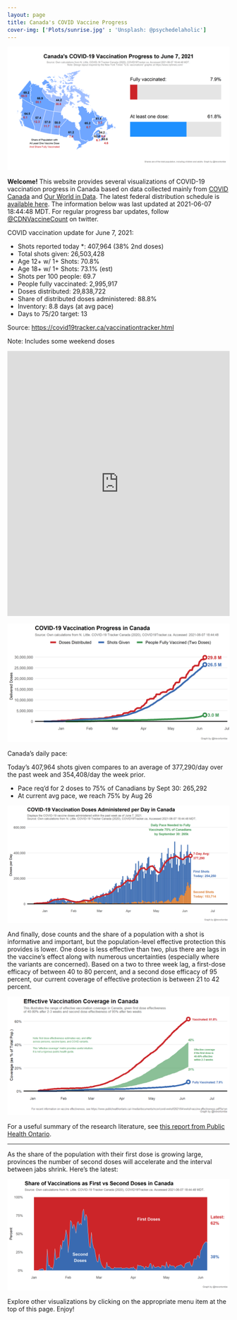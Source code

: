 ```yaml
---
layout: page
title: Canada's COVID Vaccine Progress
cover-img: ['Plots/sunrise.jpg' : 'Unsplash: @psychedelaholic']
---
```

![](Plots/plot_main.png)

**Welcome!** This website provides several visualizations of COVID-19
vaccination progress in Canada based on data collected mainly from
[COVID Canada](https://covid19tracker.ca/vaccinationtracker.html) and
[Our World in Data](https://ourworldindata.org/covid-vaccinations). The
latest federal distribution schedule is [available
here](https://www.canada.ca/en/public-health/services/diseases/2019-novel-coronavirus-infection/prevention-risks/covid-19-vaccine-treatment/vaccine-rollout.html).
The information below was last updated at 2021-06-07 18:44:48 MDT. For
regular progress bar updates, follow
<a href="https://twitter.com/CDNVaccineCount" class="uri">@CDNVaccineCount</a>
on twitter.

COVID vaccination update for June 7, 2021:

-   Shots reported today \*: 407,964 (38% 2nd doses)
-   Total shots given: 26,503,428
-   Age 12+ w/ 1+ Shots: 70.8%
-   Age 18+ w/ 1+ Shots: 73.1% (est)
-   Shots per 100 people: 69.7
-   People fully vaccinated: 2,995,917
-   Doses distributed: 29,838,722
-   Share of distributed doses administered: 88.8%
-   Inventory: 8.8 days (at avg pace)
-   Days to 75/20 target: 13

Source:
<a href="https://covid19tracker.ca/vaccinationtracker.html" class="uri">https://covid19tracker.ca/vaccinationtracker.html</a>

Note: Includes some weekend doses

<iframe title="COVID Vaccination Progress in Canada" aria-label="table" id="datawrapper-chart-d3PPr" src="https://datawrapper.dwcdn.net/d3PPr/2/" scrolling="no" frameborder="0" style="width: 0; min-width: 100% !important; border: none;" height="601">
</iframe>
<script type="text/javascript">!function(){"use strict";window.addEventListener("message",(function(a){if(void 0!==a.data["datawrapper-height"])for(var e in a.data["datawrapper-height"]){var t=document.getElementById("datawrapper-chart-"+e)||document.querySelector("iframe[src*='"+e+"']");t&&(t.style.height=a.data["datawrapper-height"][e]+"px")}}))}();
</script>

![](Plots/plot_total.png)

Canada’s daily pace:

Today’s 407,964 shots given compares to an average of 377,290/day over
the past week and 354,408/day the week prior.

-   Pace req’d for 2 doses to 75% of Canadians by Sept 30: 265,292
-   At current avg pace, we reach 75% by Aug 26

![](Plots/pace_national2.png)

And finally, dose counts and the share of a population with a shot is
informative and important, but the population-level effective protection
this provides is lower. One dose is less effective than two, plus there
are lags in the vaccine’s effect along with numerous uncertainties
(especially where the variants are concerned). Based on a two to three
week lag, a first-dose efficacy of between 40 to 80 percent, and a
second dose efficacy of 95 percent, our current coverage of effective
protection is between 21 to 42 percent.

![](Plots/plot_effective.png)

For a useful summary of the research literature, see [this report from
Public Health
Ontario](https://www.publichealthontario.ca/-/media/documents/ncov/covid-wwksf/2021/04/wwksf-vaccine-effectiveness.pdf?la=en).

------------------------------------------------------------------------

As the share of the population with their first dose is growing large,
provinces the number of second doses will accelerate and the interval
between jabs shrink. Here’s the latest:

![](Plots/plot_first_second.png)

Explore other visualizations by clicking on the appropriate menu item at
the top of this page. Enjoy!
